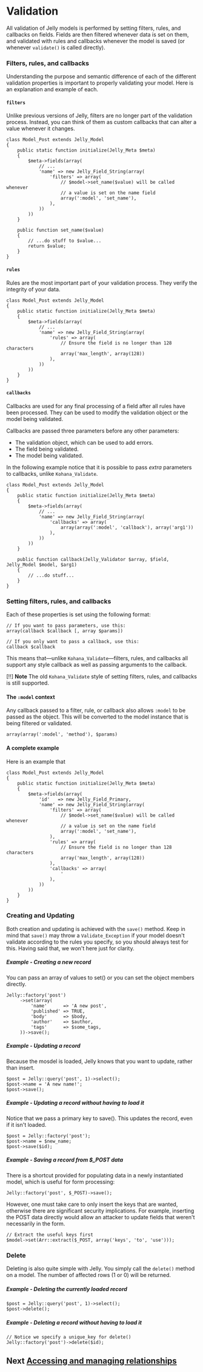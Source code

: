 # Validation

All validation of Jelly models is performed by setting filters, rules, and callbacks on fields. Fields are then filtered whenever data is set on them, and validated with rules and callbacks whenever the model is saved (or whenever `validate()` is called directly).

### Filters, rules, and callbacks

Understanding the purpose and semantic difference of each of the different validation properties is important to properly validating your model. Here is an explanation and example of each.

#### `filters`

Unlike previous versions of Jelly, filters are no longer part of the validation process. Instead, you can think of them as custom callbacks that can alter a value whenever it changes. 

	class Model_Post extends Jelly_Model
	{
		public static function initialize(Jelly_Meta $meta)
		{
			$meta->fields(array(
				// ...
				'name' => new Jelly_Field_String(array(
					'filters' => array(
						// $model->set_name($value) will be called whenever 
						// a value is set on the name field
						array(':model', 'set_name'),
					),
				))
			))
		}
		
		public function set_name($value)
		{
			// ...do stuff to $value...
			return $value;
		}
	}
	
#### `rules`

Rules are the most important part of your validation process. They verify the integrity of your data. 

	class Model_Post extends Jelly_Model
	{
		public static function initialize(Jelly_Meta $meta)
		{
			$meta->fields(array(
				// ...
				'name' => new Jelly_Field_String(array(
					'rules' => array(
						// Ensure the field is no longer than 128 characters
						array('max_length', array(128))
					),
				))
			))
		}
	}
	
#### `callbacks`

Callbacks are used for any final processing of a field after all rules have been processed. They can be used to modify the validation object or the model being validated.

Callbacks are passed three parameters before any other parameters:

 * The validation object, which can be used to add errors.
 * The field being validated.
 * The model being validated.

In the following example notice that it is possible to pass *extra* parameters to callbacks, unlike `Kohana_Validate`.

	class Model_Post extends Jelly_Model
	{
		public static function initialize(Jelly_Meta $meta)
		{
			$meta->fields(array(
				// ...
				'name' => new Jelly_Field_String(array(
					'callbacks' => array(
						array(array(':model', 'callback'), array('arg1'))
					),
				))
			))
		}
		
		public function callback(Jelly_Validator $array, $field, Jelly_Model $model, $arg1)
		{
			// ...do stuff...
		}
	}

### Setting filters, rules, and callbacks

Each of these properties is set using the following format:

	// If you want to pass parameters, use this:
	array(callback $callback [, array $params])
	
	// If you only want to pass a callback, use this:
	callback $callback

This means that—unlike `Kohana_Validate`—filters, rules, and callbacks all support any style callback as well as passing arguments to the callback.

[!!] **Note** The old `Kohana_Validate` style of setting filters, rules, and callbacks is still supported.

#### The `:model` context

Any callback passed to a filter, rule, or callback also allows `:model` to be passed as the object. This will be converted to the model instance that is being filtered or validated.

	array(array(':model', 'method'), $params)

#### A complete example

Here is an example that 

	class Model_Post extends Jelly_Model
	{
		public static function initialize(Jelly_Meta $meta)
		{
			$meta->fields(array(
				'id'   => new Jelly_Field_Primary,
				'name' => new Jelly_Field_String(array(
					'filters' => array(
						// $model->set_name($value) will be called whenever 
						// a value is set on the name field
						array(':model', 'set_name'),
					),
					'rules' => array(
						// Ensure the field is no longer than 128 characters
						array('max_length', array(128))
					),
					'callbacks' => array(
						'
					),
				))
			))
		}
	}



### Creating and Updating

Both creation and updating is achieved with the `save()` method. Keep in mind
that `save()` may throw a `Validate_Exception` if your model doesn't validate
according to the rules you specify, so you should always test for this. Having
said that, we won't here just for clarity.

##### Example - Creating a new record

You can pass an array of values to set() or you can set the object members directly.

	Jelly::factory('post')
		 ->set(array(
			 'name'      => 'A new post',
			 'published' => TRUE,
			 'body'      => $body,
			 'author'    => $author,
			 'tags'      => $some_tags,
		 ))->save();

##### Example - Updating a record

Because the mosdel is loaded, Jelly knows that you want to update, rather than insert.

	$post = Jelly::query('post', 1)->select();
	$post->name = 'A new name!';
	$post->save();

##### Example - Updating a record without having to load it

Notice that we pass a primary key to save(). This updates the record, even if it isn't loaded.

	$post = Jelly::factory('post');
	$post->name = $new_name;
	$post->save($id);

##### Example - Saving a record from $_POST data

There is a shortcut provided for populating data in a newly instantiated model, which is useful for form processing:

	Jelly::factory('post', $_POST)->save();

However, one must take care to only insert the keys that are wanted, otherwise
there are significant security implications. For example, inserting the POST
data directly would allow an attacker to update fields that weren't
necessarily in the form.

	// Extract the useful keys first
	$model->set(Arr::extract($_POST, array('keys', 'to', 'use')));

### Delete

Deleting is also quite simple with Jelly. You simply call the `delete()`
method on a model. The number of affected rows (1 or 0) will be returned.

##### Example - Deleting the currently loaded record

	$post = Jelly::query('post', 1)->select();
	$post->delete();

##### Example - Deleting a record without having to load it

	// Notice we specify a unique_key for delete()
	Jelly::factory('post')->delete($id);


## Next [Accessing and managing relationships](jelly.relationships)